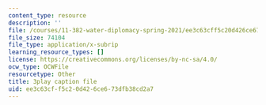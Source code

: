 ```yaml
---
content_type: resource
description: ''
file: /courses/11-382-water-diplomacy-spring-2021/ee3c63cff5c20d426ce673dfb38cd2a7_oqOtuChgsz4.srt
file_size: 74104
file_type: application/x-subrip
learning_resource_types: []
license: https://creativecommons.org/licenses/by-nc-sa/4.0/
ocw_type: OCWFile
resourcetype: Other
title: 3play caption file
uid: ee3c63cf-f5c2-0d42-6ce6-73dfb38cd2a7
---
```

